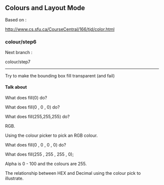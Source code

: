 Colours and Layout Mode
-----------------------

Based on :

http://www.cs.sfu.ca/CourseCentral/166/tjd/color.html

### colour/step6

Next branch :

colour/step7

---

Try to make the bounding box fill transparent (and fail)

#### Talk about

What does fill(0) do?

What does fill(0 , 0 , 0) do?

What does fill(255,255,255) do?

RGB.

Using the colour picker to pick an RGB colour.

What does fill(0 , 0 , 0 , 0) do?

What does fill(255 , 255 , 255 , 0);

Alpha is 0 - 100 and the colours are 255.

The relationship between HEX and Decimal using the colour pick to illustrate.